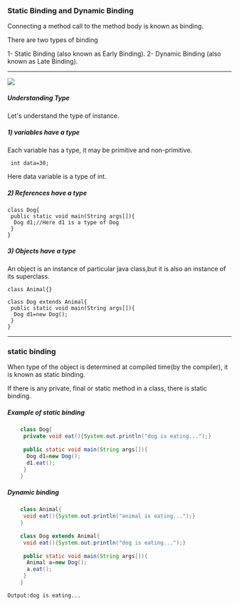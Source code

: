 ### Static Binding and Dynamic Binding

Connecting a method call to the method body is known as binding.

There are two types of binding

   1- Static Binding (also known as Early Binding).
   2- Dynamic Binding (also known as Late Binding).
   
 ----
 
 ![](https://static.javatpoint.com/images/types-of-binding.jpg)
 
 
 ##### Understanding Type
 
 Let's understand the type of instance.
##### 1) variables have a type
 
 Each variable has a type, it may be primitive and non-primitive.
 
     int data=30;  
 
 Here data variable is a type of int. 
 
##### 2) References have a type

    class Dog{  
     public static void main(String args[]){  
      Dog d1;//Here d1 is a type of Dog  
     }  
    }  

##### 3) Objects have a type
An object is an instance of particular java class,but it is also an instance of its superclass.

    class Animal{}  
      
    class Dog extends Animal{  
     public static void main(String args[]){  
      Dog d1=new Dog();  
     }  
    } 
    
    
--------


### static binding

When type of the object is determined at compiled time(by the compiler), it is known as static binding.

If there is any private, final or static method in a class, there is static binding.

##### Example of static binding
```java
    class Dog{  
     private void eat(){System.out.println("dog is eating...");}  
      
     public static void main(String args[]){  
      Dog d1=new Dog();  
      d1.eat();  
     }  
    }  
``` 

##### Dynamic binding

```java
    class Animal{  
     void eat(){System.out.println("animal is eating...");}  
    }  
      
    class Dog extends Animal{  
     void eat(){System.out.println("dog is eating...");}  
      
     public static void main(String args[]){  
      Animal a=new Dog();  
      a.eat();  
     }  
    }  
```
    Output:dog is eating...